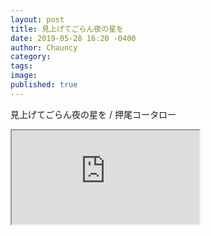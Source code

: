 ```yaml
---
layout: post
title: 見上げてごらん夜の星を
date: 2019-05-28 16:20 -0400
author: Chauncy
category: 
tags: 
image: 
published: true
---
```


見上げてごらん夜の星を / 押尾コータロー
<div class="embed-responsive embed-responsive-16by9">
<iframe class="embed-responsive-item" src="https://www.youtube.com/embed/GwLKAOPHCbU"  allow="accelerometer; autoplay; encrypted-media; gyroscope; picture-in-picture" allowfullscreen></iframe>
</div>

<br>
